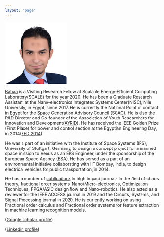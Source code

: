 ```yaml
---
layout: "page"
---
```




![](/members/bahaa_mini.jpg)

[Bahaa](https://www.linkedin.com/in/bahaaaldeen/) is a Visiting Research Fellow at Scalable Energy-Efficient Computing Laboratory(SCALE) for the year 2020. He has been a Graduate Research Assistant at the Nano-electronics Integrated Systems Center(NISC), Nile University, in Egypt, since 2017. He is currently the National Point of contact in Egypt for the Space Generation Advisory Council (SGAC). He is also the R&D Director and Co-founder of the Association of Youth Researchers for Innovation and Development([AYRID](https://ayrid.org/pages/about.html)). He has received the IEEE Golden Prize (First Place) for power and control section at the Egyptian Engineering Day, in 2014([EED 2014](http://eed.eg/Articles/EED14Awards)).


He was a part of an initiative with the Institute of Space Systems (IRS), University of Stuttgart, Germany, to design a concept project for a manned space mission to Venus as an EPS Engineer, under the sponsorship of the European Space Agency (ESA). He has served as a part of an environmental initiative collaborating with IIT Bombay, India, to design electrical vehicles for public transportation, in 2014.


He has a number of [publications](https://scholar.google.com/citations?user=eEgJwR4AAAAJ&hl=en) in high impact journals in the field of chaos theory, fractional order systems, Nano/Micro-electronics, Optimization Techniques, FPGA/ASIC design flow and Nano-robotics. He also acted as a reviewer for the IEEE ACCESS journal in 2019 and the Circuits, Systems, and Signal Processing journal in 2020. He is currently working on using Fractional order calculus and Fractional order systems for feature extraction in machine learning recognition models.

 ([Google scholar profile](https://scholar.google.com/citations?user=eEgJwR4AAAAJ&hl=en))
 
 ([Linkedin profile](https://www.linkedin.com/in/bahaaaldeen/))
